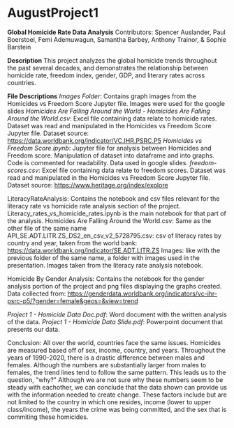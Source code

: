 # AugustProject1
**Global Homicide Rate Data Analysis**
Contributors: Spencer Auslander, Paul Boerstoel, Femi Ademuwagun, Samantha Barbey, Anthony Trainor, & Sophie Barstein



**Description**
This project analyzes the global homicide trends throughout the past several decades, and demonstrates the relationship between homicide rate, freedom index, gender, GDP, and literary rates across countries. 



**File Descriptions**
*Images Folder*: Contains graph images from the Homicides vs Freedom Score Jupyter file. Images were used for the google slides
*Homicides Are Falling Around the World - Homicides Are Falling Around the World.csv*: Excel file containing data relate to homicide rates. Dataset was read and manipulated in the Homicides vs Freedom Score Jupyter file. Dataset source: https://data.worldbank.org/indicator/VC.IHR.PSRC.P5
*Homicides vs Freedom Score.ipynb*: Jupyter file for analysis between Homicides and Freedom score. Manipulation of dataset into dataframe and into graphs. Code is commented for readability. Data used in google slides.
*freedom-scores.csv*: Excel file containing data relate to freedom scores. Dataset was read and manipulated in the Homicides vs Freedom Score Jupyter file. Dataset source: https://www.heritage.org/index/explore

LiteracyRateAnalysis: Contains the notebook and csv files relevant for the literacy rate vs homicide rate analysis section of the project. Literacy_rates_vs_homicide_rates.ipynb is the main notebook for that part of the analysis.
Homicides Are Falling Around the World.csv: Same as the other file of the same name
API_SE.ADT.LITR.ZS_DS2_en_csv_v2_5728795.csv: csv of literacy rates by country and year, taken from the world bank: https://data.worldbank.org/indicator/SE.ADT.LITR.ZS 
Images: like with the previous folder of the same name, a folder with images used in the presentation. Images taken from the literacy rate analysis notebook.

Homicide By Gender Analysis: Contains the notebook for the gender analysis portion of the project and png files displaying the graphs created. Data collected from: https://genderdata.worldbank.org/indicators/vc-ihr-psrc-p5/?gender=female&geos=&view=trend

*Project 1 - Homicide Data Doc.pdf*: Word document with the written analysis of the data. 
*Project 1 - Homicide Data Slide.pdf*: Powerpoint document that presents our data.

Conclusion:
All over the world, countries face the same issues. Homicides are measured based off of sex, income, country, and years. Throughout the years of 1990-2020, there is a drastic difference between males and females. Although the numbers are substantially larger from males to females, the trend lines tend to follow the same pattern. This leads us to the question, "why?" Although we are not sure why these numbers seem to be steady with eachother, we can conclude that the data shown can provide us with the information needed to create change. These factors include but are not limited to the country in which one resides, income (lower to upper class/income), the years the crime was being committed, and the sex that is commiting these homicides. 
